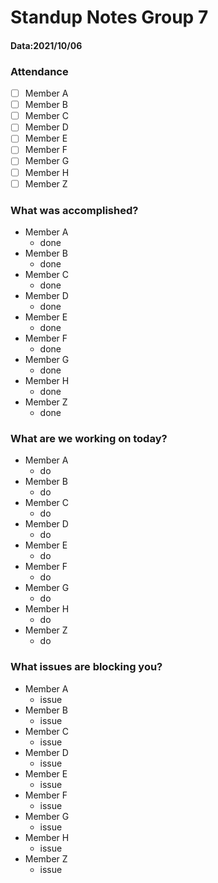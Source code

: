 # Standup Notes Group 7
#### Data:2021/10/06

### Attendance
- [ ] Member A
- [ ] Member B
- [ ] Member C
- [ ] Member D
- [ ] Member E
- [ ] Member F
- [ ] Member G
- [ ] Member H
- [ ] Member Z

### What was accomplished?
- Member A
  * done
- Member B
  * done
- Member C
  * done
- Member D
  * done
- Member E
  * done
- Member F
  * done
- Member G
  * done
- Member H
  * done
- Member Z
  * done

### What are we working on today?
- Member A
  * do
- Member B
  * do
- Member C
  * do
- Member D
  * do
- Member E
  * do
- Member F
  * do
- Member G
  * do
- Member H
  * do
- Member Z
  * do

### What issues are blocking you?
- Member A
  * issue
- Member B
  * issue
- Member C
  * issue
- Member D
  * issue
- Member E
  * issue
- Member F
  * issue
- Member G
  * issue
- Member H
  * issue
- Member Z
  * issue